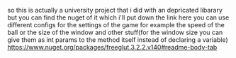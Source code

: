 so this is actually a university project that i did with an depricated libarary but you can find the nuget of it which i'll put down the link here
you can use different configs for the settings of the game for example the speed of the ball or the size of the window and other stuff(for the window size you can give them as int params to the method itself instead of declaring a variable)
https://www.nuget.org/packages/freeglut.3.2.2.v140#readme-body-tab
